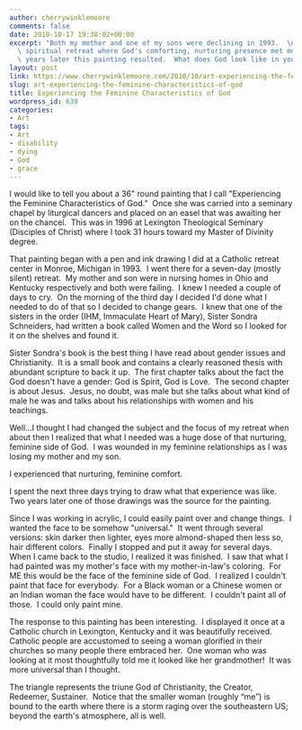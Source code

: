 ```yaml
---
author: cherrywinklemoore
comments: false
date: 2010-10-17 19:38:02+00:00
excerpt: "Both my mother and one of my sons were declining in 1993.  \nI went on a\
  \ spiritual retreat where God's comforting, nurturing presence met me.  \nA few\
  \ years later this painting resulted.  What does God look like in your imagination?"
layout: post
link: https://www.cherrywinklemoore.com/2010/10/art-experiencing-the-feminine-characteristics-of-god/
slug: art-experiencing-the-feminine-characteristics-of-god
title: Experiencing the Feminine Characteristics of God
wordpress_id: 639
categories:
- Art
tags:
- Art
- disability
- dying
- God
- grace
---
```


I would like to tell you about a 36" round painting that I call "Experiencing the Feminine Characteristics of God."  Once she was carried into a seminary chapel by liturgical dancers and placed on an easel that was awaiting her on the chancel.  This was in 1996 at Lexington Theological Seminary (Disciples of Christ) where I took 31 hours toward my Master of Divinity degree.

That painting began with a pen and ink drawing I did at a Catholic retreat center in Monroe, Michigan in 1993.  I went there for a seven-day (mostly silent) retreat.  My mother and son were in nursing homes in Ohio and Kentucky respectively and both were failing.  I knew I needed a couple of days to cry.  On the morning of the third day I decided I'd done what I needed to do of that so I decided to change gears.  I knew that one of the sisters in the order (IHM, Immaculate Heart of Mary), Sister Sondra Schneiders, had written a book called Women and the Word so I looked for it on the shelves and found it.

Sister Sondra's book is the best thing I have read about gender issues and Christianity.  It is a small book and contains a clearly reasoned thesis with abundant scripture to back it up.  The first chapter talks about the fact the God doesn't have a gender: God is Spirit, God is Love.  The second chapter is about Jesus.  Jesus, no doubt, was male but she talks about what kind of male he was and talks about his relationships with women and his teachings.

Well...I thought I had changed the subject and the focus of my retreat when about then I realized that what I needed was a huge dose of that nurturing, feminine side of God.  I was wounded in my feminine relationships as I was losing my mother and my son.

I experienced that nurturing, feminine comfort.

I spent the next three days trying to draw what that experience was like.  Two years later one of those drawings was the source for the painting.

Since I was working in acrylic, I could easily paint over and change things.  I wanted the face to be somehow "universal."  It went through several versions: skin darker then lighter, eyes more almond-shaped then less so, hair different colors.  Finally I stopped and put it away for several days.  When I came back to the studio, I realized it was finished.  I saw that what I had painted was my mother's face with my mother-in-law's coloring.  For ME this would be the face of the feminine side of God.  I realized I couldn't paint that face for everybody.  For a Black woman or a Chinese women or an Indian woman the face would have to be different.  I couldn't paint all of those.  I could only paint mine.

The response to this painting has been interesting.  I displayed it once at a Catholic church in Lexington, Kentucky and it was beautifully received.  Catholic people are accustomed to seeing a woman glorified in their churches so many people there embraced her.  One woman who was looking at it most thoughtfully told me it looked like her grandmother!  It was more universal than I thought.

The triangle represents the triune God of Christianity, the Creator, Redeemer, Sustainer.  Notice that the smaller woman (roughly “me”) is bound to the earth where there is a storm raging over the southeastern US; beyond the earth's atmosphere, all is well.
